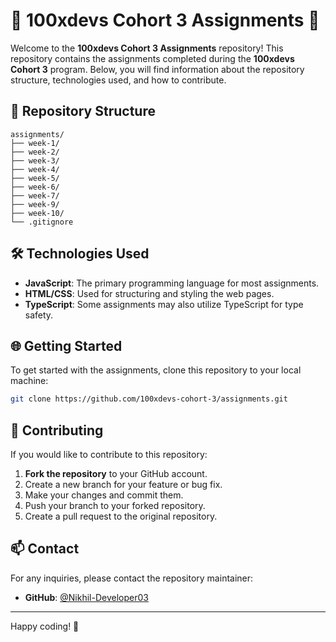 # 🎉 100xdevs Cohort 3 Assignments 🎉

Welcome to the **100xdevs Cohort 3 Assignments** repository! This repository contains the assignments completed during the **100xdevs Cohort 3** program. Below, you will find information about the repository structure, technologies used, and how to contribute.

## 📁 Repository Structure

```
assignments/
├── week-1/
├── week-2/
├── week-3/
├── week-4/
├── week-5/
├── week-6/
├── week-7/
├── week-9/
├── week-10/
└── .gitignore
```

## 🛠 Technologies Used

- **JavaScript**: The primary programming language for most assignments.
- **HTML/CSS**: Used for structuring and styling the web pages.
- **TypeScript**: Some assignments may also utilize TypeScript for type safety.

## 🌐 Getting Started

To get started with the assignments, clone this repository to your local machine:

```bash
git clone https://github.com/100xdevs-cohort-3/assignments.git
```

## 🤝 Contributing

If you would like to contribute to this repository:

1. **Fork the repository** to your GitHub account.
2. Create a new branch for your feature or bug fix.
3. Make your changes and commit them.
4. Push your branch to your forked repository.
5. Create a pull request to the original repository.


## 📫 Contact

For any inquiries, please contact the repository maintainer:

- **GitHub**: [@Nikhil-Developer03](https://github.com/NikhiL-Developer03)

---

Happy coding! 🚀
